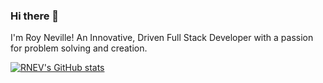 ### Hi there 👋

I'm Roy Neville! An Innovative, Driven Full Stack Developer with a passion for problem solving and creation.

[![RNEV's GitHub stats](https://github-readme-stats.vercel.app/api?username=RNEV)](https://github.com/RNEV/github-readme-stats)
